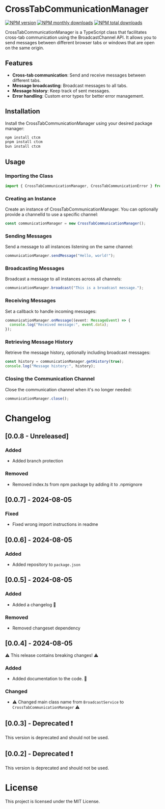 # CrossTabCommunicationManager

[![NPM version](https://img.shields.io/npm/v/ctcm.svg?style=flat)](https://www.npmjs.com/package/ctcm) [![NPM monthly downloads](https://img.shields.io/npm/dm/ctcm.svg?style=flat)](https://npmjs.org/package/ctcm) [![NPM total downloads](https://img.shields.io/npm/dt/ctcm.svg?style=flat)](https://npmjs.org/package/ctcm)

CrossTabCommunicationManager is a TypeScript class that facilitates cross-tab communication using the BroadcastChannel API. It allows you to send messages between different browser tabs or windows that are open on the same origin.

## Features

- **Cross-tab communication**: Send and receive messages between different tabs.
- **Message broadcasting**: Broadcast messages to all tabs.
- **Message history**: Keep track of sent messages.
- **Error handling**: Custom error types for better error management.

## Installation

Install the CrossTabCommunicationManager using your desired package manager:

```sh
npm install ctcm
pnpm install ctcm
bun install ctcm
```

## Usage

### Importing the Class

```typescript
import { CrossTabCommunicationManager, CrossTabCommunicationError } from "ctcm";
```

### Creating an Instance

Create an instance of CrossTabCommunicationManager. You can optionally provide a channelId to use a specific channel:

```typescript
const communicationManager = new CrossTabCommunicationManager();
```

### Sending Messages

Send a message to all instances listening on the same channel:

```typescript
communicationManager.sendMessage("Hello, world!");
```

### Broadcasting Messages

Broadcast a message to all instances across all channels:

```typescript
communicationManager.broadcast("This is a broadcast message.");
```

### Receiving Messages

Set a callback to handle incoming messages:

```typescript
communicationManager.onMessage((event: MessageEvent) => {
  console.log("Received message:", event.data);
});
```

### Retrieving Message History

Retrieve the message history, optionally including broadcast messages:

```typescript
const history = communicationManager.getHistory(true);
console.log("Message history:", history);
```

### Closing the Communication Channel

Close the communication channel when it's no longer needed:

```typescript
communicationManager.close();
```

# Changelog

## [0.0.8 - Unreleased]

### Added

- Added branch protection

### Removed

- Removed index.ts from npm package by adding it to .npmignore

## [0.0.7] - 2024-08-05

### Fixed

- Fixed wrong import instructions in readme

## [0.0.6] - 2024-08-05

### Added

- Added repository to `package.json`

## [0.0.5] - 2024-08-05

### Added

- Added a changelog 🥳

### Removed

- Removed changeset dependency

## [0.0.4] - 2024-08-05

⚠️ This release contains breaking changes! ⚠️

### Added

- Added documentation to the code. 📝

### Changed

- ⚠️ Changed main class name from `BroadcastService` to `CrossTabCommunicationManager` ⚠️

## [0.0.3] - Deprecated ❗

This version is deprecated and should not be used.

## [0.0.2] - Deprecated ❗

This version is deprecated and should not be used.

# License

This project is licensed under the MIT License.
